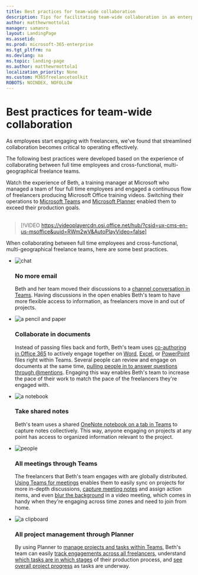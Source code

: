 ```yaml
---
title: Best practices for team-wide collaboration 
description: Tips for facilitating team-wide collaboration in an enterprise freelance program.
author: matthewrmottola1
manager: samanro
layout: LandingPage
ms.assetid: 
ms.prod: microsoft-365-enterprise
ms.tgt_pltfrm: na
ms.devlang: na
ms.topic: landing-page
ms.author: matthewrmottola1
localization_priority: None 
ms.custom: M365freelancetoolkit
ROBOTS: NOINDEX, NOFOLLOW
---
```

Best practices for team-wide collaboration
==========================================

As employees start engaging with freelancers, we've found that streamlined collaboration becomes critical to operating effectively. 

The following best practices were developed based on the experience of collaborating between full time employees and cross-functional, multi-geographical freelance teams. 

Watch the experience of Beth, a training manager at Microsoft who managed a team of four full time employees and engaged a continuous flow of freelancers producing Microsoft Office training videos. Switching their operations to [Microsoft Teams](https://products.office.com/microsoft-teams/) and [Microsoft Planner](https://products.office.com/business/task-management-software) enabled them to exceed their production goals.
<br><br>

> [!VIDEO https://videoplayercdn.osi.office.net/hub/?csid=ux-cms-en-us-msoffice&uuid=RWm2wV&AutoPlayVideo=false]


When collaborating between full time employees and cross-functional, multi-geographical freelance teams, here are some best practices.

<ul class="panelContent cardsJ">
    <li>
        <div class="cardSize">
            <div class="cardPadding">
                <div class="card">
                    <div class="cardImageOuter">
                        <div class="cardImage">
                            <img src="https://docs.microsoft.com/en-us/office/media/icons/chat.svg" alt="chat" />
                        </div>
                    </div>
                    <div class="cardText">
                        <h3>No more email</h3>
                        <p>Beth and her team moved their discussions to a <a href="https://support.office.com/article/chat-in-microsoft-teams-f3a917cb-1a83-42b2-a097-0678298703bb">channel conversation in Teams</a>. Having discussions in the open enables Beth's team to have more flexible access to information, as freelancers move in and out of projects.</p>
                    </div>
                </div>
            </div>
        </div>
    </li>
    <li>
        <div class="cardSize">
            <div class="cardPadding">
                <div class="card">
                    <div class="cardImageOuter">
                        <div class="cardImage">
                            <img src="https://docs.microsoft.com/en-us/office/media/icons/sign-up-blue.svg" alt="a pencil and paper" />
                        </div>
                    </div>
                    <div class="cardText">
                        <h3>Collaborate in documents</h3>
                        <p>Instead of passing files back and forth, Beth's team uses <a href="https://support.office.com/article/9b200289-dbac-4823-85bd-628a5c7bb0ae">co-authoring in Office 365</a> to actively engage together on <a href="https://support.office.com/article/7dd3040c-3f30-4fdd-bab0-8586492a1f1d">Word</a>, <a href="https://support.office.com/article/7152aa8b-b791-414c-a3bb-3024e46fb104">Excel</a>, or <a href="https://support.office.com/article/0c30ee3f-8674-4f0e-97be-89cf2892a34d">PowerPoint</a> files right within Teams. Several people can review and engage on documents at the same time, <a href="https://support.office.com/article/644bf689-31a0-4977-a4fb-afe01820c1fd">pulling people in to answer questions through @mentions</a>. Engaging this way enables Beth's team to increase the pace of their work to match the pace of the freelancers they're engaged with.</p>
                    </div>
                </div>
            </div>
        </div>
    </li>
    <li>
        <div class="cardSize">
            <div class="cardPadding">
                <div class="card">
                    <div class="cardImageOuter">
                        <div class="cardImage">
                            <img src="https://docs.microsoft.com/en-us/office/media/icons/Notebook-blue.svg" alt="a notebook" />
                        </div>
                    </div>
                    <div class="cardText">
                        <h3>Take shared notes</h3>
                        <p>Beth's team uses a shared <a href="https://support.office.com/article/0ec78cc3-ba3b-4279-a88e-aa40af9865c2">OneNote notebook on a tab in Teams</a> to capture notes collectively. This way, anyone engaging on projects at any point has access to organized information relevant to the project.</p>
                    </div>
                </div>
            </div>
        </div>
    </li>
    <li>
        <div class="cardSize">
            <div class="cardPadding">
                <div class="card">
                    <div class="cardImageOuter">
                        <div class="cardImage">
                            <img src="https://docs.microsoft.com/en-us/office/media/icons/users-people.svg" alt="people" />
                        </div>
                    </div>
                    <div class="cardText">
                        <h3>All meetings through Teams</h3>
                        <p>The freelancers that Beth's team engages with are globally distributed. <a href="https://support.office.com/article/d92432d5-dd0f-4d17-8f69-06096b6b48a8">Using Teams for meetings</a> enables them to easily sync on projects for more in-depth discussions, <a href="https://support.office.com/article/3eadf032-0ef8-4d60-9e21-0691d317d103">capture meeting notes</a> and assign action items, and even <a href="https://support.office.com/article/f77a2381-443a-499d-825e-509a140f4780">blur the background</a> in a video meeting, which comes in handy when they're engaging across time zones and need to join from home.</p>
                    </div>
                </div>
            </div>
        </div>
    </li>
    <li>
        <div class="cardSize">
            <div class="cardPadding">
                <div class="card">
                    <div class="cardImageOuter">
                        <div class="cardImage">
                            <img src="https://docs.microsoft.com/en-us/office/media/icons/tasks-blue.svg" alt="a clipboard" />
                        </div>
                    </div>
                    <div class="cardText">
                        <h3>All project management through Planner</h3>
                        <p>By using Planner to <a href="https://support.office.com/article/62798a9f-e8f7-4722-a700-27dd28a06ee0">manage projects and tasks within Teams</a>, Beth's team can easily <a href="https://support.office.com/article/7fee6495-d9c3-489a-8ae4-345804d2035c">track engagements across all freelancers</a>, understand <a href="https://support.office.com/article/238af119-3c2b-4cbb-a124-29da99488139">which tasks are in which stages</a> of their production process, and <a href="https://support.office.com/article/c351e8df-080c-4eca-b8c7-37dc3fb1a9c8">see overall project progress</a> as tasks are underway.</p>
                    </div>
                </div>
            </div>
        </div>
    </li>
</ul>